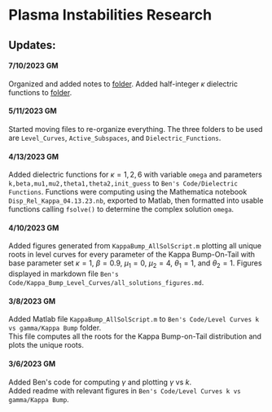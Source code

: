 # Plasma Instabilities Research

## Updates:
#### 7/10/2023 GM
Organized and added notes to [folder](Notes). Added half-integer $\kappa$ dielectric functions to [folder](Dielectric_Functions/Kappa1D).

#### 5/11/2023 GM
Started moving files to re-organize everything. The three folders to be used are `Level_Curves`, `Active_Subspaces`, and `Dielectric_Functions`. 

#### 4/13/2023 GM
Added dielectric functions for $\kappa=1,2,6$ with variable `omega` and parameters `k,beta,mu1,mu2,theta1,theta2,init_guess` to `Ben's Code/Dielectric Functions`. Functions were computing using the Mathematica notebook `Disp_Rel_Kappa_04.13.23.nb`, exported to Matlab, then formatted into usable functions calling `fsolve()` to determine the complex solution `omega`. 

#### 4/10/2023 GM
Added figures generated from `KappaBump_AllSolScript.m` plotting all unique roots in level curves for every parameter of the Kappa Bump-On-Tail with base parameter set $\kappa=1$, $\beta=0.9$, $\mu_1=0$, $\mu_2=4$, $\theta_1=1$, and $\theta_2=1$. Figures displayed in markdown file `Ben's Code/Kappa_Bump_Level_Curves/all_solutions_figures.md`.

#### 3/8/2023 GM
Added Matlab file `KappaBump_AllSolScript.m` to `Ben's Code/Level Curves k vs gamma/Kappa Bump` folder.  
This file computes all the roots for the Kappa Bump-on-Tail distribution and plots the unique roots.

#### 3/6/2023 GM
Added Ben's code for computing $\gamma$ and plotting $\gamma$ vs $k$.   
Added readme with relevant figures in `Ben's Code/Level Curves k vs gamma/Kappa Bump`.
